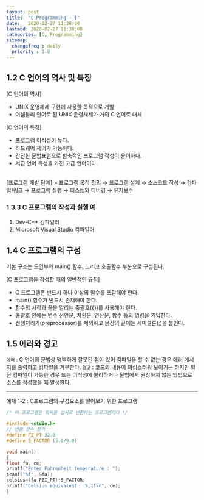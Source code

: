 ```yaml
---
layout: post
title:  "C Programming - I"
date:   2020-02-27 11:38:00 
lastmod: 2020-02-27 11:38:00
categories: [C, Programming]
sitemap:
  changefreq : daily
  priority : 1.0
---
```


## 1.2 C 언어의 역사 및 특징
[C 언어의 역사]
* UNIX 운영체제 구현에 사용할 목적으로 개발
* 어셈블리 언어로 된 UNIX 운영체제가 거의 C 언어로 대체

[C 언어의 특징]
* 프로그램 이식성이 높다.
* 하드웨어 제어가 가능하다.
* 간단한 문법표현으로 함축적인 프로그램 작성이 용이하다.
* 저급 언어 특성을 가진 고급 언어이다.

<br>
[프로그램 개발 단계]
> 프로그램 목적 정의 → 프로그램 설계 → 소스코드 작성 → 컴파일/링크 → 프로그램 실행 → 테스트와 디버깅 → 유지보수

### 1.3.3 C 프로그램의 작성과 실행 예
1. Dev-C++ 컴파일러
2. Microsoft Visual Studio 컴파일러

## 1.4 C 프로그램의 구성

기본 구조는 도입부와 main() 함수, 그리고 호출함수 부분으로 구성된다.

[C 프로그램을 작성할 때의 일반적인 규칙]
+ C 프로그램은 반드시 하나 이상의 함수를 포함해야 한다.
+ main() 함수가 반드시 존재해야 한다.
+ 함수의 시작과 끝을 알리는 중괄호({})를 사용해야 한다.
+ 중괄호 안에는 변수 선언문, 치환문, 연산문, 함수 등의 명령을 기입한다.
+ 선행처리기(preprocessor)를 제외하고 문장의 끝에는 세미콜론(;)을 붙인다.

## 1.5 에러와 경고
`에러` : C 언어의 문법상 명백하게 잘못된 점이 있어 컴파일을 할 수 없는 경우 에러 메시지를 출력하고 컴파일을 거부한다.
`경고` : 코드의 내용이 의심스러워 보이기는 하지만 일단 컴파일이 가능한 경우 또는 이식성에 불리하거나 문법에서 권장하지 않는 방법으로 소스를 작성했을 때 발생한다.

<hr>


예제 1-2 : C프로그램의 구성요소를 알아보기 위한 프로그램
```c
/* 이 프로그램은 화씨를 섭씨로 변환하는 프로그램이다 */

#include <stdio.h>
// 변환 상수 정의
#define FZ_PT 32.0
#define S_FACTOR (5.0/9.0)

void main()
{
float fa, ce;
printf("Enter Fahrenheit temperature : ");
scanf("%f", &fa);
celsius=(fa-FZI_PT)*S_FACTOR;
printf("Celsius equivalent : %,1f\n", ce);
}
```




<div class="divider"></div>
